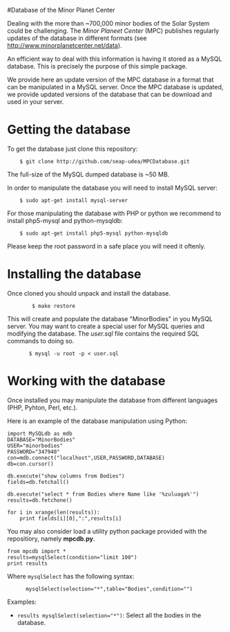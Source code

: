 #Database of the Minor Planet Center

Dealing with the more than ~700,000 minor bodies of the Solar System
could be challenging.  The *Minor Planeet Center* (MPC) publishes regularly
updates of the database in different formats (see
http://www.minorplanetcenter.net/data).  

An efficient way to deal with this information is having it stored as
a MySQL database.  This is precisely the purpose of this simple
package.

We provide here an update version of the MPC database in a format that
can be manipulated in a MySQL server.  Once the MPC database is
updated, we provide updated versions of the database that can be
download and used in your server.

Getting the database
====================

To get the database just clone this repository:

```
	$ git clone http://github.com/seap-udea/MPCDatabase.git
```

The full-size of the MySQL dumped database is ~50 MB.

In order to manipulate the database you will need to install MySQL
server:

```
	$ sudo apt-get install mysql-server
```

For those manipulating the database with PHP or python we recommend to
install php5-mysql and python-mysqldb:

```
	$ sudo apt-get install php5-mysql python-mysqldb
```

Please keep the root password in a safe place you will need it oftenly.

Installing the database
=======================

Once cloned you should unpack and install the database.  

```
        $ make restore
```

This will create and populate the database "MinorBodies" in you MySQL
server.  You may want to create a special user for MySQL queries and
modifying the database.  The *user.sql* file contains the required
SQL commands to doing so.

```
       $ mysql -u root -p < user.sql
```

Working with the database
=========================

Once installed you may manipulate the database from different
languages (PHP, Pyhton, Perl, etc.).

Here is an example of the database manipulation using Python:

```
import MySQLdb as mdb
DATABASE="MinorBodies"
USER="minorbodies"
PASSWORD="347940"
con=mdb.connect("localhost",USER,PASSWORD,DATABASE)
db=con.cursor()

db.execute("show columns from Bodies")
fields=db.fetchall()

db.execute("select * from Bodies where Name like '%zuluaga%'")
results=db.fetchone()

for i in xrange(len(results)):
    print fields[i][0],":",results[i]
```

You may also consider load a utility python package provided with the
repositiory, namely **mpcdb.py**.

```
from mpcdb import *
results=mysqlSelect(condition="limit 100")
print results
```

Where ``mysqlSelect`` has the following syntax:

```
      mysqlSelect(selection="*",table="Bodies",condition="")
```

Examples:

* ``results mysqlSelect(selection="*")``: Select all the bodies in the
  database.